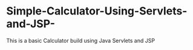 # Simple-Calculator-Using-Servlets-and-JSP-
This is a basic Calculator build using Java Servlets and JSP
